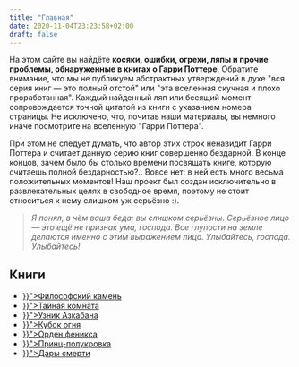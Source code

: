 ```yaml
---
title: "Главная"
date: 2020-11-04T23:23:58+02:00
draft: false
---
```


На этом сайте вы найдёте <strong>косяки, ошибки, огрехи, ляпы и прочие проблемы, обнаруженные в книгах о Гарри Поттере</strong>. Обратите внимание, что мы не публикуем абстрактных утверждений в духе "вся серия книг &mdash; это полный отстой" или "эта вселенная скучная и плохо проработанная". Каждый найденный ляп или бесящий момент сопровождается точной цитатой из книги с указанием номера страницы. Не исключено, что, почитав наши материалы, вы немного иначе посмотрите на вселенную "Гарри Поттера".

При этом не следует думать, что автор этих строк ненавидит Гарри Поттера и считает данную серию книг совершенно бездарной. В конце концов, зачем было бы столько времени посвящать книге, которую считаешь полной бездарностью?.. Вовсе нет: в ней есть много весьма положительных моментов! Наш проект был создан исключительно в развлекательных целях в свободное время, поэтому не стоит относиться к нему слишком уж серьёзно :).

<blockquote><p><em>
  Я понял, в чём ваша беда: вы слишком серьёзны. Серьёзное лицо &mdash; это ещё не признак ума, господа. Все глупости на земле делаются именно с этим выражением лица. Улыбайтесь, господа. Улыбайтесь!
</em></p></blockquote>

<h2>Книги</h2>

<ul>
  <li><a href="{{< ref "/books/filosofskyi_kamen" >}}">Философский камень</a></li>
  <li><a href="{{< ref "/books/taynaya_komnata" >}}">Тайная комната</a></li>
  <li><a href="{{< ref "/books/uznik_azkabana" >}}">Узник Азкабана</a></li>
  <li><a href="{{< ref "/books/kubok_ognya" >}}">Кубок огня</a></li>
  <li><a href="{{< ref "/books/orden_feniksa" >}}">Орден феникса</a></li>
  <li><a href="{{< ref "/books/princ_polukrovka" >}}">Принц-полукровка</a></li>
  <li><a href="{{< ref "/books/dary_smerti" >}}">Дары смерти</a></li>
</ul>
